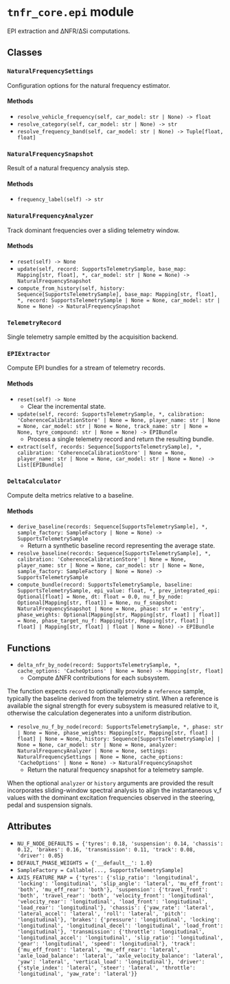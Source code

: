 # `tnfr_core.epi` module
EPI extraction and ΔNFR/ΔSi computations.

## Classes
### `NaturalFrequencySettings`
Configuration options for the natural frequency estimator.

#### Methods
- `resolve_vehicle_frequency(self, car_model: str | None) -> float`
- `resolve_category(self, car_model: str | None) -> str`
- `resolve_frequency_band(self, car_model: str | None) -> Tuple[float, float]`

### `NaturalFrequencySnapshot`
Result of a natural frequency analysis step.

#### Methods
- `frequency_label(self) -> str`

### `NaturalFrequencyAnalyzer`
Track dominant frequencies over a sliding telemetry window.

#### Methods
- `reset(self) -> None`
- `update(self, record: SupportsTelemetrySample, base_map: Mapping[str, float], *, car_model: str | None = None) -> NaturalFrequencySnapshot`
- `compute_from_history(self, history: Sequence[SupportsTelemetrySample], base_map: Mapping[str, float], *, record: SupportsTelemetrySample | None = None, car_model: str | None = None) -> NaturalFrequencySnapshot`

### `TelemetryRecord`
Single telemetry sample emitted by the acquisition backend.

### `EPIExtractor`
Compute EPI bundles for a stream of telemetry records.

#### Methods
- `reset(self) -> None`
  - Clear the incremental state.
- `update(self, record: SupportsTelemetrySample, *, calibration: 'CoherenceCalibrationStore' | None = None, player_name: str | None = None, car_model: str | None = None, track_name: str | None = None, tyre_compound: str | None = None) -> EPIBundle`
  - Process a single telemetry record and return the resulting bundle.
- `extract(self, records: Sequence[SupportsTelemetrySample], *, calibration: 'CoherenceCalibrationStore' | None = None, player_name: str | None = None, car_model: str | None = None) -> List[EPIBundle]`

### `DeltaCalculator`
Compute delta metrics relative to a baseline.

#### Methods
- `derive_baseline(records: Sequence[SupportsTelemetrySample], *, sample_factory: SampleFactory | None = None) -> SupportsTelemetrySample`
  - Return a synthetic baseline record representing the average state.
- `resolve_baseline(records: Sequence[SupportsTelemetrySample], *, calibration: 'CoherenceCalibrationStore' | None = None, player_name: str | None = None, car_model: str | None = None, sample_factory: SampleFactory | None = None) -> SupportsTelemetrySample`
- `compute_bundle(record: SupportsTelemetrySample, baseline: SupportsTelemetrySample, epi_value: float, *, prev_integrated_epi: Optional[float] = None, dt: float = 0.0, nu_f_by_node: Optional[Mapping[str, float]] = None, nu_f_snapshot: NaturalFrequencySnapshot | None = None, phase: str = 'entry', phase_weights: Optional[Mapping[str, Mapping[str, float] | float]] = None, phase_target_nu_f: Mapping[str, Mapping[str, float] | float] | Mapping[str, float] | float | None = None) -> EPIBundle`

## Functions
- `delta_nfr_by_node(record: SupportsTelemetrySample, *, cache_options: 'CacheOptions' | None = None) -> Mapping[str, float]`
  - Compute ΔNFR contributions for each subsystem.

The function expects ``record`` to optionally provide a ``reference``
sample, typically the baseline derived from the telemetry stint.  When a
reference is available the signal strength for every subsystem is
measured relative to it, otherwise the calculation degenerates into a
uniform distribution.
- `resolve_nu_f_by_node(record: SupportsTelemetrySample, *, phase: str | None = None, phase_weights: Mapping[str, Mapping[str, float] | float] | None = None, history: Sequence[SupportsTelemetrySample] | None = None, car_model: str | None = None, analyzer: NaturalFrequencyAnalyzer | None = None, settings: NaturalFrequencySettings | None = None, cache_options: 'CacheOptions' | None = None) -> NaturalFrequencySnapshot`
  - Return the natural frequency snapshot for a telemetry sample.

When the optional ``analyzer`` or ``history`` arguments are provided the
result incorporates sliding-window spectral analysis to align the
instantaneous ν_f values with the dominant excitation frequencies observed
in the steering, pedal and suspension signals.

## Attributes
- `NU_F_NODE_DEFAULTS = {'tyres': 0.18, 'suspension': 0.14, 'chassis': 0.12, 'brakes': 0.16, 'transmission': 0.11, 'track': 0.08, 'driver': 0.05}`
- `DEFAULT_PHASE_WEIGHTS = {'__default__': 1.0}`
- `SampleFactory = Callable[..., SupportsTelemetrySample]`
- `AXIS_FEATURE_MAP = {'tyres': {'slip_ratio': 'longitudinal', 'locking': 'longitudinal', 'slip_angle': 'lateral', 'mu_eff_front': 'both', 'mu_eff_rear': 'both'}, 'suspension': {'travel_front': 'both', 'travel_rear': 'both', 'velocity_front': 'longitudinal', 'velocity_rear': 'longitudinal', 'load_front': 'longitudinal', 'load_rear': 'longitudinal'}, 'chassis': {'yaw_rate': 'lateral', 'lateral_accel': 'lateral', 'roll': 'lateral', 'pitch': 'longitudinal'}, 'brakes': {'pressure': 'longitudinal', 'locking': 'longitudinal', 'longitudinal_decel': 'longitudinal', 'load_front': 'longitudinal'}, 'transmission': {'throttle': 'longitudinal', 'longitudinal_accel': 'longitudinal', 'slip_ratio': 'longitudinal', 'gear': 'longitudinal', 'speed': 'longitudinal'}, 'track': {'mu_eff_front': 'lateral', 'mu_eff_rear': 'lateral', 'axle_load_balance': 'lateral', 'axle_velocity_balance': 'lateral', 'yaw': 'lateral', 'vertical_load': 'longitudinal'}, 'driver': {'style_index': 'lateral', 'steer': 'lateral', 'throttle': 'longitudinal', 'yaw_rate': 'lateral'}}`

